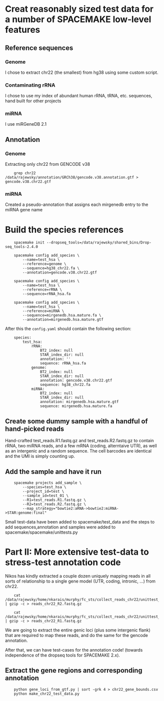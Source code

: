 # Creat reasonably sized test data for a number of SPACEMAKE low-level features

## Reference sequences

### Genome

I chose to extract chr22 (the smallest) from hg38 using some custom script.

### Contaminating rRNA

I chose to use my index of abundant human rRNA, tRNA, etc. sequences, hand built for other projects

### miRNA

I use miRGeneDB 2.1

## Annotation

### Genome

Extracting only chr22 from GENCODE v38

```    
    grep chr22 /data/rajewsky/annotation/GRCh38/gencode.v38.annotation.gtf > gencode.v38.chr22.gtf
```

### miRNA

Created a pseudo-annotation that assigns each mirgenedb entry to the miRNA gene name

# Build the species references

```
    spacemake init --dropseq_tools=/data/rajewsky/shared_bins/Drop-seq_tools-2.4.0

    spacemake config add_species \
        --name=test_hsa \
        --reference=genome \
        --sequence=hg38_chr22.fa \
        --annotation=gencode.v38.chr22.gtf
    
    spacemake config add_species \
        --name=test_hsa \
        --reference=rRNA \
        --sequence=rRNA_hsa.fa

    spacemake config add_species \
        --name=test_hsa \
        --reference=miRNA \
        --sequence=mirgenedb.hsa.mature.fa \
        --annotation=mirgenedb.hsa.mature.gtf
```

After this the `config.yaml` should contain the following section:

```
    species:
        test_hsa:
            rRNA:
                BT2_index: null
                STAR_index_dir: null
                annotation: ''
                sequence: rRNA_hsa.fa
            genome:
                BT2_index: null
                STAR_index_dir: null
                annotation: gencode.v38.chr22.gtf
                sequence: hg38_chr22.fa
            miRNA:
                BT2_index: null
                STAR_index_dir: null
                annotation: mirgenedb.hsa.mature.gtf
                sequence: mirgenedb.hsa.mature.fa
```

## Create some dummy sample with a handful of hand-picked reads

Hand-crafted test_reads.R1.fastq.gz and test_reads.R2.fastq.gz to contain rRNA, two miRNA reads, and a few mRNA (coding, alterntaive UTR), as well as an intergenic and a random sequence. The cell barcodes are identical and the UMI is simply counting up.

## Add the sample and have it run

```
    spacemake projects add_sample \
        --species=test_hsa \
        --project_id=test \
        --sample_id=test_01 \
        --R1=test_reads.R1.fastq.gz \
        --R2=test_reads.R2.fastq.gz \
        --map_strategy="bowtie2:aRNA->bowtie2:miRNA->STAR:genome:final"
``` 

Small test-data have been added to spacemake/test_data and the steps to add sequences,annotation and samples were added to spacemake/spacemake/unittests.py

# Part II: More extensive test-data to stress-test annotation code

Nikos has kindly extracted a couple dozen uniquely mapping reads in all sorts of relationship to a single gene model (UTR, coding, intronic, ...) from chr22.

```
    cat /data/rajewsky/home/nkarais/murphy/fc_sts/collect_reads_chr22/unittest_reads_2.fastq | gzip -c > reads_chr22_R2.fastq.gz

    cat /data/rajewsky/home/nkarais/murphy/fc_sts/collect_reads_chr22/unittest_reads_1.fastq | gzip -c > reads_chr22_R1.fastq.gz
```

We are going to extract the entire genic loci (plus some intergenic flank) that are required to map these reads, and do the same for the gencode annotation.

After that, we can have test-cases for the annotation code! (towards independence of the dropseq tools for SPACEMAKE 2.x).

## Extract the gene regions and corresponding annotation

```
    python gene_loci_from_gtf.py | sort -grk 4 > chr22_gene_bounds.csv
    python make_chr22_test_data.py 
```
